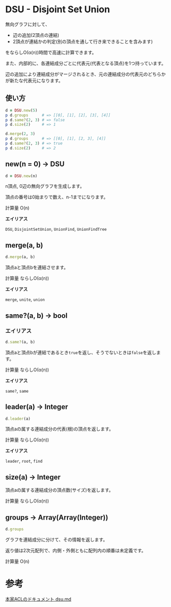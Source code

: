 # DSU - Disjoint Set Union

無向グラフに対して、

- 辺の追加(2頂点の連結)
- 2頂点が連結かの判定(別の頂点を通して行き来できることを含みます)

をならしO(α(n))時間で高速に計算できます。


また、内部的に、各連結成分ごとに代表元(代表となる頂点)を1つ持っています。

辺の追加により連結成分がマージされるとき、元の連結成分の代表元のどちらかが新たな代表元になります。

## 使い方

```rb
d = DSU.new(5)
p d.groups      # => [[0], [1], [2], [3], [4]]
p d.same?(2, 3) # => false
p d.size(2)     # => 1

d.merge(2, 3)
p d.groups      # => [[0], [1], [2, 3], [4]]
p d.same?(2, 3) # => true
p d.size(2)     # => 2
```

## new(n = 0) -> DSU

```rb
d = DSU.new(n)
```

n頂点, 0辺の無向グラフを生成します。 

頂点の番号は0始まりで数え、n-1までになります。

計算量 O(n)

**エイリアス**

`DSU`, `DisjointSetUnion`, `UnionFind`, `UnionFindTree`

## merge(a, b)

```rb
d.merge(a, b)
```

頂点aと頂点bを連結させます。

計算量 ならしO(α(n))

**エイリアス**

`merge`, `unite`, `union`

## same?(a, b) -> bool

### エイリアス

```rb
d.same?(a, b)
```

頂点aと頂点bが連結であるとき`true`を返し、そうでないときは`false`を返します。

計算量 ならしO(α(n))

**エイリアス**

`same?`, `same`

## leader(a) -> Integer

```rb
d.leader(a)
```

頂点aの属する連結成分の代表(根)の頂点を返します。

計算量 ならしO(α(n))

**エイリアス**


`leader`, `root`, `find`

## size(a) -> Integer

頂点aの属する連結成分の頂点数(サイズ)を返します。

計算量 ならしO(α(n))

## groups -> Array(Array(Integer))

```rb
d.groups
```

グラフを連結成分に分けて、その情報を返します。

返り値は2次元配列で、内側・外側ともに配列内の順番は未定義です。

計算量 O(n)

# 参考

[本家ACLのドキュメント dsu.md](https://github.com/atcoder/ac-library/blob/master/document_ja/dsu.md)

